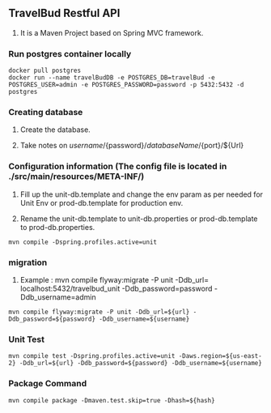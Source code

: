 ## TravelBud Restful API 

1. It is a Maven Project based on Spring MVC framework.

### Run postgres container locally 

```
docker pull postgres
docker run --name travelBudDB -e POSTGRES_DB=travelBud -e POSTGRES_USER=admin -e POSTGRES_PASSWORD=password -p 5432:5432 -d postgres
```
### Creating database 

1. Create the database.

2. Take notes on ${username}/${password}/${databaseName}/${port}/${Url}

### Configuration information (The config file is located in ./src/main/resources/META-INF/)


1. Fill up the unit-db.template and change the env param as per needed for Unit Env or prod-db.template for 
production env.

2. Rename the unit-db.template to unit-db.properties or prod-db.template to prod-db.properties.

```
mvn compile -Dspring.profiles.active=unit
```


###  migration

1. Example : mvn compile flyway:migrate -P unit -Ddb_url= localhost:5432/travelbud_unit -Ddb_password=password -Ddb_username=admin

```
mvn compile flyway:migrate -P unit -Ddb_url=${url} -Ddb_password=${password} -Ddb_username=${username}

```

### Unit Test

```
mvn compile test -Dspring.profiles.active=unit -Daws.region=${us-east-2} -Ddb_url=${url} -Ddb_password=${password} -Ddb_username=${username}

```

### Package Command

```
mvn compile package -Dmaven.test.skip=true -Dhash=${hash}
```
